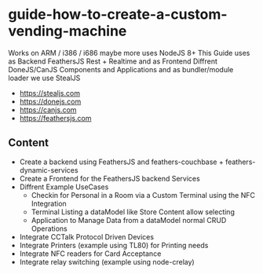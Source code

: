 # guide-how-to-create-a-custom-vending-machine
Works on ARM / i386 / i686 maybe more uses NodeJS 8+
This Guide uses as Backend FeathersJS Rest + Realtime and as Frontend Diffrent DoneJS/CanJS Components and Applications
and as bundler/module loader we use StealJS
- https://stealjs.com
- https://donejs.com
- https://canjs.com
- https://feathersjs.com



## Content
- Create a backend using FeathersJS and feathers-couchbase + feathers-dynamic-services
- Create a Frontend for the FeathersJS backend Services
- Diffrent Example UseCases
  - Checkin for Personal in a Room via a Custom Terminal using the NFC Integration
  - Terminal Listing a dataModel like Store Content allow selecting
  - Application to Manage Data from a dataModel normal CRUD Operations
- Integrate CCTalk Protocol Driven Devices
- Integrate Printers (example using TL80) for Printing needs
- Integrate NFC readers for Card Acceptance
- Integrate relay switching (example using node-crelay)
